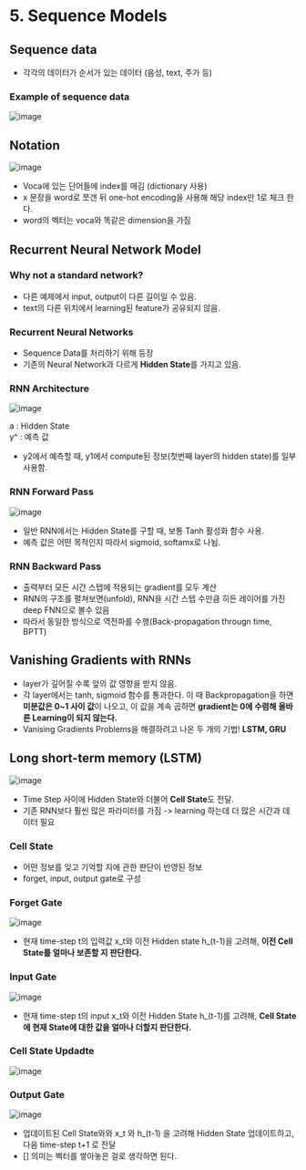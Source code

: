 # 5. Sequence Models

## Sequence data  
- 각각의 데이터가 순서가 있는 데이터 (음성, text, 주가 등)  

### Example of sequence data  

![image](https://user-images.githubusercontent.com/32921115/103970988-d97ced80-51ac-11eb-9c2e-7dafda44c239.png)

## Notation  

![image](https://user-images.githubusercontent.com/32921115/103971090-06310500-51ad-11eb-96ad-9ffb210b520c.png)

- Voca에 있는 단어들에 index를 매김 (dictionary 사용)  
- x 문장을 word로 쪼갠 뒤 one-hot encoding을 사용해 해당 index만 1로 체크 한다.  
- word의 벡터는 voca와 똑같은 dimension을 가짐  

## Recurrent Neural Network Model  

### Why not a standard network?  
- 다른 예제에서 input, output이 다른 길이일 수 있음.  
- text의 다른 위치에서 learning된 feature가 공유되지 않음.  

### Recurrent Neural Networks  
- Sequence Data를 처리하기 위해 등장  
- 기존의 Neural Network과 다르게 **Hidden State**를 가지고 있음.  

### RNN Architecture  

![image](https://user-images.githubusercontent.com/32921115/103976190-69289900-51b9-11eb-8c8b-53df153f6f67.png)

a : Hidden State  
y^ : 예측 값  

- y2에서 예측할 때, y1에서 compute된 정보(첫번째 layer의 hidden state)를 일부 사용함.  

### RNN Forward Pass  

![image](https://user-images.githubusercontent.com/32921115/103976660-b48f7700-51ba-11eb-8f14-69f83de19f86.png)

- 일반 RNN에서는 Hidden State를 구할 때, 보통 Tanh 활성화 함수 사용.  
- 예측 값은 어떤 목적인지 따라서 sigmoid, softamx로 나뉨.  

### RNN Backward Pass  
- 출력부터 모든 시간 스텝에 적용되는 gradient를 모두 계산  
- RNN의 구조를 펼쳐보면(unfold), RNN을 시간 스텝 수만큼 히든 레이어를 가진 deep FNN으로 볼수 있음  
- 따라서 동일한 방식으로 역전파를 수행(Back-propagation througn time, BPTT)  

## Vanishing Gradients with RNNs  
- layer가 깊어질 수록 앞의 값 영향을 받지 않음.  
- 각 layer에서는 tanh, sigmoid 함수를 통과한다. 이 때 Backpropagation을 하면 **미분값은 0~1 사이 값**이 나오고, 이 값을 계속 곱하면 **gradient는 0에 수렴해 올바른 Learning이 되지 않는다.**  
- Vanising Gradients Problems을 해결하려고 나온 두 개의 기법! **LSTM, GRU**  

## Long short-term memory (LSTM)  

![image](https://user-images.githubusercontent.com/32921115/103977362-7b580680-51bc-11eb-85bb-ff74c24261c1.png)

- Time Step 사이에 Hidden State와 더불어 **Cell State**도 전달.  
- 기존 RNN보다 훨씬 많은 파라미터를 가짐 -> learning 하는데 더 많은 시간과 데이터 필요  

### Cell State  
- 어떤 정보를 잊고 기억할 지에 관한 판단이 반영된 정보  
- forget, input, output gate로 구성  

### Forget Gate  

![image](https://user-images.githubusercontent.com/32921115/103977886-8d867480-51bd-11eb-80c6-68d465a13238.png)

- 현재 time-step t의 입력값 x_t와 이전 Hidden state h_(t-1)을 고려해, **이전 Cell State를 얼마나 보존할 지 판단한다.**  

### Input Gate  

![image](https://user-images.githubusercontent.com/32921115/103978015-d9391e00-51bd-11eb-8156-17e831c65868.png)

- 현재 time-step t의 input x_t와 이전 Hidden State h_(t-1)를 고려해, **Cell State에 현재 State에 대한 값을 얼마나 더할지 판단한다.**  

### Cell State Updadte  

![image](https://user-images.githubusercontent.com/32921115/103978133-1ef5e680-51be-11eb-812c-e0bc1f1817e8.png)

### Output Gate  

![image](https://user-images.githubusercontent.com/32921115/103978293-87dd5e80-51be-11eb-8706-c67b2ba1e95b.png)

- 업데이트된 Cell State와와 x_t 와 h_(t-1) 을 고려해 Hidden State 업데이트하고, 다음 time-step t+1 로 전달  
- [] 의미는 벡터를 쌓아놓은 걸로 생각하면 된다.  
